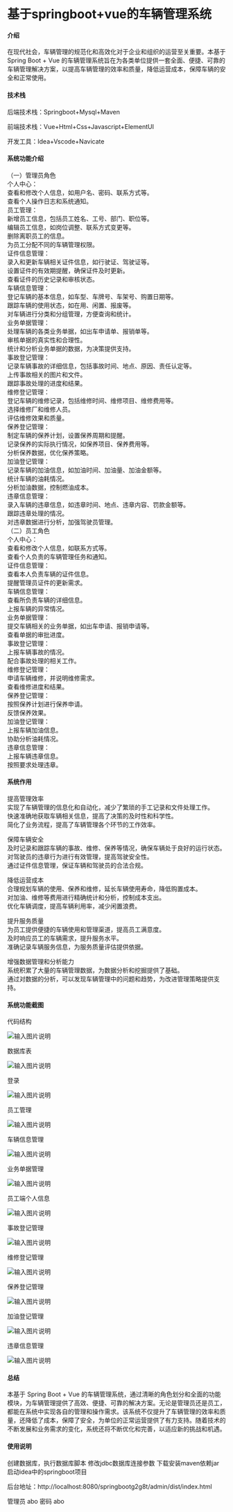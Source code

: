 # 基于springboot+vue的车辆管理系统

#### 介绍

在现代社会，车辆管理的规范化和高效化对于企业和组织的运营至关重要。本基于 Spring Boot + Vue 的车辆管理系统旨在为各类单位提供一套全面、便捷、可靠的车辆管理解决方案，以提高车辆管理的效率和质量，降低运营成本，保障车辆的安全和正常使用。

#### 技术栈

后端技术栈：Springboot+Mysql+Maven

前端技术栈：Vue+Html+Css+Javascript+ElementUI

开发工具：Idea+Vscode+Navicate

#### 系统功能介绍

（一）管理员角色  
个人中心：  
查看和修改个人信息，如用户名、密码、联系方式等。  
查看个人操作日志和系统通知。  
员工管理：  
新增员工信息，包括员工姓名、工号、部门、职位等。  
编辑员工信息，如岗位调整、联系方式变更等。  
删除离职员工的信息。  
为员工分配不同的车辆管理权限。  
证件信息管理：  
录入和更新车辆相关证件信息，如行驶证、驾驶证等。  
设置证件的有效期提醒，确保证件及时更新。  
查看证件的历史记录和审核状态。  
车辆信息管理：  
登记车辆的基本信息，如车型、车牌号、车架号、购置日期等。  
跟踪车辆的使用状态，如在用、闲置、报废等。  
对车辆进行分类和分组管理，方便查询和统计。  
业务单据管理：  
处理车辆的各类业务单据，如出车申请单、报销单等。  
审核单据的真实性和合理性。  
统计和分析业务单据的数据，为决策提供支持。  
事故登记管理：  
记录车辆事故的详细信息，包括事故时间、地点、原因、责任认定等。  
上传事故相关的图片和文件。  
跟踪事故处理的进度和结果。  
维修登记管理：  
登记车辆的维修记录，包括维修时间、维修项目、维修费用等。  
选择维修厂和维修人员。  
评估维修效果和质量。  
保养登记管理：  
制定车辆的保养计划，设置保养周期和提醒。  
记录保养的实际执行情况，如保养项目、保养费用等。  
分析保养数据，优化保养策略。  
加油登记管理：  
记录车辆的加油信息，如加油时间、加油量、加油金额等。  
统计车辆的油耗情况。  
分析加油数据，控制燃油成本。  
违章信息管理：  
录入车辆的违章信息，如违章时间、地点、违章内容、罚款金额等。  
跟踪违章处理的情况。  
对违章数据进行分析，加强驾驶员管理。  
（二）员工角色  
个人中心：   
查看和修改个人信息，如联系方式等。  
查看个人负责的车辆管理任务和通知。  
证件信息管理：  
查看本人负责车辆的证件信息。  
提醒管理员证件的更新需求。  
车辆信息管理：  
查看所负责车辆的详细信息。  
上报车辆的异常情况。  
业务单据管理：  
提交车辆相关的业务单据，如出车申请、报销申请等。  
查看单据的审批进度。  
事故登记管理：  
上报车辆事故的情况。  
配合事故处理的相关工作。  
维修登记管理：   
申请车辆维修，并说明维修需求。  
查看维修进度和结果。  
保养登记管理：  
按照保养计划进行保养申请。  
反馈保养效果。  
加油登记管理：  
上报车辆加油信息。  
协助分析油耗情况。  
违章信息管理：  
上报车辆违章信息。  
按照要求处理违章。  

#### 系统作用

提高管理效率  
实现了车辆管理的信息化和自动化，减少了繁琐的手工记录和文件处理工作。  
快速准确地获取车辆相关信息，提高了决策的及时性和科学性。  
简化了业务流程，提高了车辆管理各个环节的工作效率。  

保障车辆安全  
及时记录和跟踪车辆的事故、维修、保养等情况，确保车辆处于良好的运行状态。  
对驾驶员的违章行为进行有效管理，提高驾驶安全性。  
通过证件信息管理，保证车辆和驾驶员的合法合规。  

降低运营成本  
合理规划车辆的使用、保养和维修，延长车辆使用寿命，降低购置成本。  
对加油、维修等费用进行精确统计和分析，控制成本支出。  
优化车辆调度，提高车辆利用率，减少闲置浪费。  

提升服务质量  
为员工提供便捷的车辆使用和管理渠道，提高员工满意度。  
及时响应员工的车辆需求，提升服务水平。  
准确记录车辆服务信息，为服务质量评估提供依据。  

增强数据管理和分析能力  
系统积累了大量的车辆管理数据，为数据分析和挖掘提供了基础。  
通过对数据的分析，可以发现车辆管理中的问题和趋势，为改进管理策略提供支持。  

#### 系统功能截图

代码结构

![输入图片说明](images/e77cf382d623eb4fe62412ae3634f5e.png)

数据库表

![输入图片说明](images/57cd0a7ce1505ba2e986ec445005058.png)

登录

![输入图片说明](images/92bf0e61a8a5c31f693946b315f98e4.png)

员工管理

![输入图片说明](images/f91934d612a7043578ee708a2840531.png)

车辆信息管理

![输入图片说明](images/714ac796ed2290add9cbe9c9e8de666.png)

业务单据管理

![输入图片说明](images/d4fad001a680ce0a2b963d9c8bbb8a9.png)

员工端个人信息

![输入图片说明](images/b356bae3d530fd3e44e0ae05b0655e3.png)

事故登记管理

![输入图片说明](images/b7409a2e956cd63fc1b98ebe12f02e5.png)

维修登记管理

![输入图片说明](images/5d8f7ce568976f43e9816f1bd694918.png)

保养登记管理

![输入图片说明](images/91be4b075ae1471a319167a1f5f272a.png)

加油登记管理

![输入图片说明](images/af0d75cb1e77733aaeaf3ea1454e279.png)

违章信息管理

![输入图片说明](images/0da13930a80cccd8e65cf0112b97ef0.png)

#### 总结

本基于 Spring Boot + Vue 的车辆管理系统，通过清晰的角色划分和全面的功能模块，为车辆管理提供了高效、便捷、可靠的解决方案。无论是管理员还是员工，都能在系统中实现各自的管理和操作需求。该系统不仅提升了车辆管理的效率和质量，还降低了成本，保障了安全，为单位的正常运营提供了有力支持。随着技术的不断发展和业务需求的变化，系统还将不断优化和完善，以适应新的挑战和机遇。

#### 使用说明

创建数据库，执行数据库脚本 修改jdbc数据库连接参数 下载安装maven依赖jar 启动idea中的springboot项目

后台地址：http://localhost:8080/springbootg2g8t/admin/dist/index.html

管理员  abo 密码 abo


